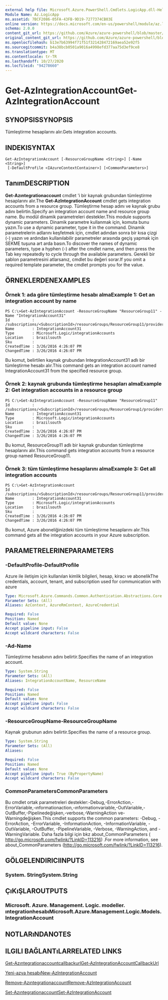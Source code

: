 ```yaml
---
external help file: Microsoft.Azure.PowerShell.Cmdlets.LogicApp.dll-Help.xml
Module Name: Az.LogicApp
ms.assetid: 7BCF2086-05FA-43FB-9D19-7277374CB03E
online version: https://docs.microsoft.com/en-us/powershell/module/az.logicapp/get-azintegrationaccount
schema: 2.0.0
content_git_url: https://github.com/Azure/azure-powershell/blob/master/src/LogicApp/LogicApp/help/Get-AzIntegrationAccount.md
original_content_git_url: https://github.com/Azure/azure-powershell/blob/master/src/LogicApp/LogicApp/help/Get-AzIntegrationAccount.md
ms.openlocfilehash: b13e7b63994f71f51f321428472169aea52e92f5
ms.sourcegitcommit: b4a38bcb0501a9016a4998efd377aa75d3ef9ce8
ms.translationtype: MT
ms.contentlocale: tr-TR
ms.lasthandoff: 10/27/2020
ms.locfileid: "94278660"
---
```

# <span data-ttu-id="e2eda-101">Get-AzIntegrationAccount</span><span class="sxs-lookup"><span data-stu-id="e2eda-101">Get-AzIntegrationAccount</span></span>

## <span data-ttu-id="e2eda-102">SYNOPSIS</span><span class="sxs-lookup"><span data-stu-id="e2eda-102">SYNOPSIS</span></span>
<span data-ttu-id="e2eda-103">Tümleştirme hesaplarını alır.</span><span class="sxs-lookup"><span data-stu-id="e2eda-103">Gets integration accounts.</span></span>

## <span data-ttu-id="e2eda-104">INDEKI</span><span class="sxs-lookup"><span data-stu-id="e2eda-104">SYNTAX</span></span>

```
Get-AzIntegrationAccount [-ResourceGroupName <String>] [-Name <String>]
 [-DefaultProfile <IAzureContextContainer>] [<CommonParameters>]
```

## <span data-ttu-id="e2eda-105">Tanım</span><span class="sxs-lookup"><span data-stu-id="e2eda-105">DESCRIPTION</span></span>
<span data-ttu-id="e2eda-106">**Get-Azıntegrationaccount** cmdlet 'i bir kaynak grubundan tümleştirme hesaplarını alır.</span><span class="sxs-lookup"><span data-stu-id="e2eda-106">The **Get-AzIntegrationAccount** cmdlet gets integration accounts from a resource group.</span></span> <span data-ttu-id="e2eda-107">Tümleştirme hesap adını ve kaynak grubu adını belirtin.</span><span class="sxs-lookup"><span data-stu-id="e2eda-107">Specify an integration account name and resource group name.</span></span>
<span data-ttu-id="e2eda-108">Bu modül dinamik parametreleri destekler.</span><span class="sxs-lookup"><span data-stu-id="e2eda-108">This module supports dynamic parameters.</span></span>
<span data-ttu-id="e2eda-109">Dinamik parametre kullanmak için, komuta bunu yazın.</span><span class="sxs-lookup"><span data-stu-id="e2eda-109">To use a dynamic parameter, type it in the command.</span></span>
<span data-ttu-id="e2eda-110">Dinamik parametrelerin adlarını keşfetmek için, cmdlet adından sonra bir kısa çizgi (-) yazın ve ardından kullanılabilir parametreler arasında geçiş yapmak için SEKME tuşuna art arda basın.</span><span class="sxs-lookup"><span data-stu-id="e2eda-110">To discover the names of dynamic parameters, type a hyphen (-) after the cmdlet name, and then press the Tab key repeatedly to cycle through the available parameters.</span></span>
<span data-ttu-id="e2eda-111">Gerekli bir şablon parametresini atlarsanız, cmdlet bu değeri sorar.</span><span class="sxs-lookup"><span data-stu-id="e2eda-111">If you omit a required template parameter, the cmdlet prompts you for the value.</span></span>

## <span data-ttu-id="e2eda-112">ÖRNEKLERDEN</span><span class="sxs-lookup"><span data-stu-id="e2eda-112">EXAMPLES</span></span>

### <span data-ttu-id="e2eda-113">Örnek 1: ada göre tümleştirme hesabı alma</span><span class="sxs-lookup"><span data-stu-id="e2eda-113">Example 1: Get an integration account by name</span></span>
```
PS C:\>Get-AzIntegrationAccount -ResourceGroupName "ResourceGroup11" -Name "IntegrationAccount31"
Id          : /subscriptions/<SubscriptionId>/resourceGroups/ResourceGroup11/providers/Microsoft.Logic/integrationAccounts/IntegrationAccount31
Name        : IntegrationAccount31
Type        : Microsoft.Logic/integrationAccounts
Location    : brazilsouth
Sku         : 
CreatedTime : 3/26/2016 4:26:07 PM
ChangedTime : 3/26/2016 4:26:07 PM
```

<span data-ttu-id="e2eda-114">Bu komut, belirtilen kaynak grubundan IntegrationAccount31 adlı bir tümleştirme hesabı alır.</span><span class="sxs-lookup"><span data-stu-id="e2eda-114">This command gets an integration account named IntegrationAccount31 from the specified resource group.</span></span>

### <span data-ttu-id="e2eda-115">Örnek 2: kaynak grubunda tümleştirme hesapları alma</span><span class="sxs-lookup"><span data-stu-id="e2eda-115">Example 2: Get integration accounts in a resource group</span></span>
```
PS C:\>Get-AzIntegrationAccount -ResourceGroupName "ResourceGroup11"
Id          : /subscriptions/<SubscriptionId>/resourceGroups/ResourceGroup1/providers/Microsoft.Logic/integrationAccounts/IntegrationAccount31
Name        : IntegrationAccount31
Type        : Microsoft.Logic/integrationAccounts
Location    : brazilsouth
Sku         : 
CreatedTime : 3/26/2016 4:26:07 PM
ChangedTime : 3/26/2016 4:26:07 PM
```

<span data-ttu-id="e2eda-116">Bu komut, ResourceGroup11 adlı bir kaynak grubundan tümleştirme hesaplarını alır.</span><span class="sxs-lookup"><span data-stu-id="e2eda-116">This command gets integration accounts from a resource group named ResourceGroup11.</span></span>

### <span data-ttu-id="e2eda-117">Örnek 3: tüm tümleştirme hesaplarını alma</span><span class="sxs-lookup"><span data-stu-id="e2eda-117">Example 3: Get all integration accounts</span></span>
```
PS C:\>Get-AzIntegrationAccount
Id          : /subscriptions/<SubscriptionId>/resourceGroups/ResourceGroup11/providers/Microsoft.Logic/integrationAccounts/IntegrationAccount31
Name        : IntegrationAccount31
Type        : Microsoft.Logic/integrationAccounts
Location    : brazilsouth
Sku         : 
CreatedTime : 3/26/2016 4:26:07 PM
ChangedTime : 3/26/2016 4:26:07 PM
```

<span data-ttu-id="e2eda-118">Bu komut, Azure aboneliğinizdeki tüm tümleştirme hesaplarını alır.</span><span class="sxs-lookup"><span data-stu-id="e2eda-118">This command gets all the integration accounts in your Azure subscription.</span></span>

## <span data-ttu-id="e2eda-119">PARAMETRELERINE</span><span class="sxs-lookup"><span data-stu-id="e2eda-119">PARAMETERS</span></span>

### <span data-ttu-id="e2eda-120">-DefaultProfile</span><span class="sxs-lookup"><span data-stu-id="e2eda-120">-DefaultProfile</span></span>
<span data-ttu-id="e2eda-121">Azure ile iletişim için kullanılan kimlik bilgileri, hesap, kiracı ve abonelik</span><span class="sxs-lookup"><span data-stu-id="e2eda-121">The credentials, account, tenant, and subscription used for communication with azure</span></span>

```yaml
Type: Microsoft.Azure.Commands.Common.Authentication.Abstractions.Core.IAzureContextContainer
Parameter Sets: (All)
Aliases: AzContext, AzureRmContext, AzureCredential

Required: False
Position: Named
Default value: None
Accept pipeline input: False
Accept wildcard characters: False
```

### <span data-ttu-id="e2eda-122">-Ad</span><span class="sxs-lookup"><span data-stu-id="e2eda-122">-Name</span></span>
<span data-ttu-id="e2eda-123">Tümleştirme hesabının adını belirtir.</span><span class="sxs-lookup"><span data-stu-id="e2eda-123">Specifies the name of an integration account.</span></span>

```yaml
Type: System.String
Parameter Sets: (All)
Aliases: IntegrationAccountName, ResourceName

Required: False
Position: Named
Default value: None
Accept pipeline input: False
Accept wildcard characters: False
```

### <span data-ttu-id="e2eda-124">-ResourceGroupName</span><span class="sxs-lookup"><span data-stu-id="e2eda-124">-ResourceGroupName</span></span>
<span data-ttu-id="e2eda-125">Kaynak grubunun adını belirtir.</span><span class="sxs-lookup"><span data-stu-id="e2eda-125">Specifies the name of a resource group.</span></span>

```yaml
Type: System.String
Parameter Sets: (All)
Aliases:

Required: False
Position: Named
Default value: None
Accept pipeline input: True (ByPropertyName)
Accept wildcard characters: False
```

### <span data-ttu-id="e2eda-126">CommonParameters</span><span class="sxs-lookup"><span data-stu-id="e2eda-126">CommonParameters</span></span>
<span data-ttu-id="e2eda-127">Bu cmdlet ortak parametreleri destekler:-Debug,-ErrorAction,-ErrorVariable,-ınformationaction,-ınformationvariable,-OutVariable,-OutBuffer,-Pipelinedeğişken,-verbose,-WarningAction ve-Warningdeğişken.</span><span class="sxs-lookup"><span data-stu-id="e2eda-127">This cmdlet supports the common parameters: -Debug, -ErrorAction, -ErrorVariable, -InformationAction, -InformationVariable, -OutVariable, -OutBuffer, -PipelineVariable, -Verbose, -WarningAction, and -WarningVariable.</span></span> <span data-ttu-id="e2eda-128">Daha fazla bilgi için bkz about_CommonParameters ( http://go.microsoft.com/fwlink/?LinkID=113216) .</span><span class="sxs-lookup"><span data-stu-id="e2eda-128">For more information, see about_CommonParameters (http://go.microsoft.com/fwlink/?LinkID=113216).</span></span>

## <span data-ttu-id="e2eda-129">GÖLGELENDIRICI</span><span class="sxs-lookup"><span data-stu-id="e2eda-129">INPUTS</span></span>

### <span data-ttu-id="e2eda-130">System. String</span><span class="sxs-lookup"><span data-stu-id="e2eda-130">System.String</span></span>

## <span data-ttu-id="e2eda-131">ÇıKıŞLAR</span><span class="sxs-lookup"><span data-stu-id="e2eda-131">OUTPUTS</span></span>

### <span data-ttu-id="e2eda-132">Microsoft. Azure. Management. Logic. modeller. ıntegrationhesabı</span><span class="sxs-lookup"><span data-stu-id="e2eda-132">Microsoft.Azure.Management.Logic.Models.IntegrationAccount</span></span>

## <span data-ttu-id="e2eda-133">NOTLARıNDA</span><span class="sxs-lookup"><span data-stu-id="e2eda-133">NOTES</span></span>

## <span data-ttu-id="e2eda-134">ILGILI BAĞLANTıLAR</span><span class="sxs-lookup"><span data-stu-id="e2eda-134">RELATED LINKS</span></span>

[<span data-ttu-id="e2eda-135">Get-Azıntegrationaccountcallbackurl</span><span class="sxs-lookup"><span data-stu-id="e2eda-135">Get-AzIntegrationAccountCallbackUrl</span></span>](./Get-AzIntegrationAccountCallbackUrl.md)

[<span data-ttu-id="e2eda-136">Yeni-azya hesabı</span><span class="sxs-lookup"><span data-stu-id="e2eda-136">New-AzIntegrationAccount</span></span>](./New-AzIntegrationAccount.md)

[<span data-ttu-id="e2eda-137">Remove-Azıntegrationaccount</span><span class="sxs-lookup"><span data-stu-id="e2eda-137">Remove-AzIntegrationAccount</span></span>](./Remove-AzIntegrationAccount.md)

[<span data-ttu-id="e2eda-138">Set-Azıntegrationaccount</span><span class="sxs-lookup"><span data-stu-id="e2eda-138">Set-AzIntegrationAccount</span></span>](./Set-AzIntegrationAccount.md)



